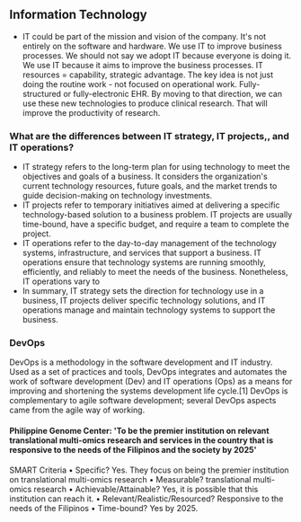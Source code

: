 ## Information Technology 

- IT could be part of the mission and vision of the company. It's not entirely on the software and hardware. We use IT to improve business processes. 
We should not say we adopt IT because everyone is doing it. We use IT because it aims to improve the business processes. IT resources = capability, strategic advantage. The key idea is not just doing the routine work - not focused on operational work. Fully-structured or fully-electronic EHR. By moving to that direction, we can use these new technologies to produce clinical research. That will improve the productivity of research. 

### What are the differences between IT strategy, IT projects,, and IT operations?
- IT strategy refers to the long-term plan for using technology to meet the objectives and goals of a business. It considers the organization's current technology resources, future goals, and the market trends to guide decision-making on technology investments.
- IT projects refer to temporary initiatives aimed at delivering a specific technology-based solution to a business problem. IT projects are usually time-bound, have a specific budget, and require a team to complete the project.
- IT operations refer to the day-to-day management of the technology systems, infrastructure, and services that support a business. IT operations ensure that technology systems are running smoothly, efficiently, and reliably to meet the needs of the business. Nonetheless, IT operations vary to 
- In summary, IT strategy sets the direction for technology use in a business, IT projects deliver specific technology solutions, and IT operations manage and maintain technology systems to support the business.

### DevOps
DevOps is a methodology in the software development and IT industry. Used as a set of practices and tools, DevOps integrates and automates the work of software development (Dev) and IT operations (Ops) as a means for improving and shortening the systems development life cycle.[1] DevOps is complementary to agile software development; several DevOps aspects came from the agile way of working.

#### Philippine Genome Center: 'To be the premier institution on relevant translational multi-omics research and services in the country that is responsive to the needs of the Filipinos and the society by 2025'
SMART Criteria
• Specific? Yes. They focus on being the premier institution on translational multi-omics research
• Measurable? translational multi-omics research
• Achievable/Attainable? Yes, it is possible that this institution can reach it. 
• Relevant/Realistic/Resourced? Responsive to the needs of the Filipinos
• Time-bound? Yes by 2025.
